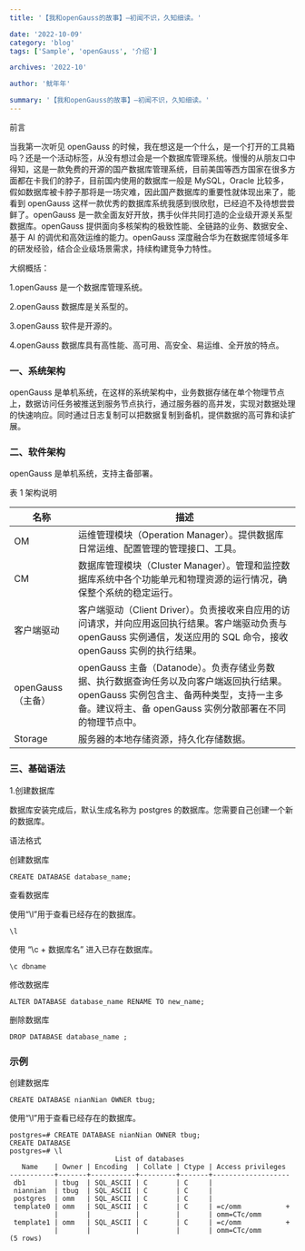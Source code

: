 ```yaml
---
title: '【我和openGauss的故事】—初闻不识，久知细读。'

date: '2022-10-09'
category: 'blog'
tags: ['Sample', 'openGauss', '介绍']

archives: '2022-10'

author: '鱿年年'

summary: '【我和openGauss的故事】—初闻不识，久知细读。'
---
```


前言

当我第一次听见 openGauss 的时候，我在想这是一个什么，是一个打开的工具箱吗？还是一个活动标签，从没有想过会是一个数据库管理系统。慢慢的从朋友口中得知，这是一款免费的开源的国产数据库管理系统，目前美国等西方国家在很多方面都在卡我们的脖子，目前国内使用的数据库一般是 MySQL，Oracle 比较多，假如数据库被卡脖子那将是一场灾难，因此国产数据库的重要性就体现出来了，能看到 openGauss 这样一款优秀的数据库系统我感到很欣慰，已经迫不及待想尝尝鲜了。openGauss 是一款全面友好开放，携手伙伴共同打造的企业级开源关系型数据库。openGauss 提供面向多核架构的极致性能、全链路的业务、数据安全、基于 AI 的调优和高效运维的能力。openGauss 深度融合华为在数据库领域多年的研发经验，结合企业级场景需求，持续构建竞争力特性。

大纲概括：

1.openGauss 是一个数据库管理系统。

2.openGauss 数据库是关系型的。

3.openGauss 软件是开源的。

4.openGauss 数据库具有高性能、高可用、高安全、易运维、全开放的特点。

### 一、系统架构

openGauss 是单机系统，在这样的系统架构中，业务数据存储在单个物理节点上，数据访问任务被推送到服务节点执行，通过服务器的高并发，实现对数据处理的快速响应。同时通过日志复制可以把数据复制到备机，提供数据的高可靠和读扩展。

### 二、软件架构

openGauss 是单机系统，支持主备部署。

<!-- ![输入图片说明](../../../../%E5%BE%AE%E4%BF%A1%E6%88%AA%E5%9B%BE_20221009220109.png) -->

表 1 架构说明

| 名称              | 描述                                                                                                                                                                                            |
| ----------------- | ----------------------------------------------------------------------------------------------------------------------------------------------------------------------------------------------- |
| OM                | 运维管理模块（Operation Manager）。提供数据库日常运维、配置管理的管理接口、工具。                                                                                                               |
| CM                | 数据库管理模块（Cluster Manager）。管理和监控数据库系统中各个功能单元和物理资源的运行情况，确保整个系统的稳定运行。                                                                             |
| 客户端驱动        | 客户端驱动（Client Driver）。负责接收来自应用的访问请求，并向应用返回执行结果。客户端驱动负责与 openGauss 实例通信，发送应用的 SQL 命令，接收 openGauss 实例的执行结果。                        |
| openGauss（主备） | openGauss 主备（Datanode）。负责存储业务数据、执行数据查询任务以及向客户端返回执行结果。openGauss 实例包含主、备两种类型，支持一主多备。建议将主、备 openGauss 实例分散部署在不同的物理节点中。 |
| Storage           | 服务器的本地存储资源，持久化存储数据。                                                                                                                                                          |

### 三、基础语法

1.创建数据库

数据库安装完成后，默认生成名称为 postgres 的数据库。您需要自己创建一个新的数据库。

语法格式

创建数据库

```
CREATE DATABASE database_name;
```

查看数据库

使用“\l”用于查看已经存在的数据库。

```
\l
```

使用 “\c + 数据库名” 进入已存在数据库。

```
\c dbname
```

修改数据库

```
ALTER DATABASE database_name RENAME TO new_name;
```

删除数据库

```
DROP DATABASE database_name ;
```

### 示例

创建数据库

```
CREATE DATABASE nianNian OWNER tbug;
```

使用“\l”用于查看已经存在的数据库。

```
postgres=# CREATE DATABASE nianNian OWNER tbug;
CREATE DATABASE
postgres=# \l
                          List of databases
   Name    | Owner | Encoding  | Collate | Ctype | Access privileges
-----------+-------+-----------+---------+-------+-------------------
 db1       | tbug  | SQL_ASCII | C       | C     |
 niannian  | tbug  | SQL_ASCII | C       | C     |
 postgres  | omm   | SQL_ASCII | C       | C     |
 template0 | omm   | SQL_ASCII | C       | C     | =c/omm           +
           |       |           |         |       | omm=CTc/omm
 template1 | omm   | SQL_ASCII | C       | C     | =c/omm           +
           |       |           |         |       | omm=CTc/omm
(5 rows)

```
